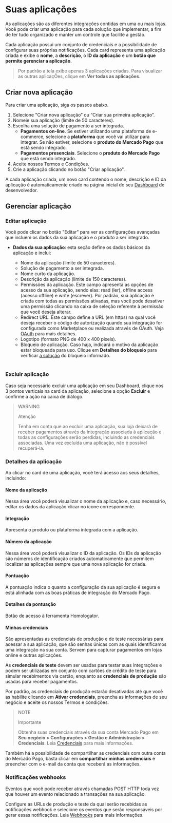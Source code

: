 # Suas aplicações
 
As aplicações são as diferentes integrações contidas em uma ou mais lojas. Você pode criar uma aplicação para cada solução que implementar, a fim de ter tudo organizado e manter um controle que facilite a gestão.
 
Cada aplicação possui um conjunto de credenciais e a possibilidade de configurar suas próprias notificações. Cada card representa uma aplicação criada e exibe o **nome**, a **descrição**, o **ID da aplicação** e um **botão que permite gerenciar a aplicação**.

> Por padrão a tela exibe apenas 3 aplicações criadas. Para visualizar as outras aplicaçÕes, clique em **Ver todas as aplicações**.
 
## Criar nova aplicação
 
Para criar uma aplicação, siga os passos abaixo.
 
1. Selecione "Criar nova aplicação” ou “Criar sua primeira aplicação”.
2. Nomeie sua aplicação (limite de 50 caracteres).
3. Escolha uma solução de pagamento a ser integrada.
   - **Pagamentos on-line**. Se estiver utilizando uma plataforma de e-commerce, selecione a **plataforma** que você vai utilizar para integrar. Se não estiver, selecione o **produto do Mercado Pago** que está sendo integrado.
   - **Pagamentos presenciais**. Selecione o **produto do Mercado Pago** que está sendo integrado. 
6. Aceite nossos Termos e Condições.
7. Crie a aplicação clicando no botão "Criar aplicação".
 
A cada aplicação criada, um novo card contendo o nome, descrição e ID da aplicação é automaticamente criado na página inicial do seu [Dashboard](https://www.mercadopago[FAKER][URL][DOMAIN]/developers/panel) de desenvolvedor.

## Gerenciar aplicação
 
### Editar aplicação
Você pode clicar no botão "Editar" para ver as configurações avançadas que incluem os dados da sua aplicação e o produto a ser integrado.
 
* **Dados da sua aplicação**: esta seção define os dados básicos da aplicação e inclui:
 
  - Nome da aplicação (limite de 50 caracteres).
  - Solução de pagamento a ser integrada.
  - Nome curto da aplicação.
  - Descrição da aplicação (limite de 150 caracteres).
  - Permissões da aplicação. Este campo apresenta as opções de acesso da sua aplicação, sendo elas: read (ler), offline access (acesso offline) e write (escrever). Por padrão, sua aplicação é criada com todas as permissões ativadas, mas você pode desativar uma permissão clicando na caixa de seleção referente à permissão que você deseja alterar.
  - Redirect URL. Este campo define a URL (em https) na qual você deseja receber o código de autorização quando sua integração for configurada como Marketplace ou realizada através de OAuth. Veja [OAuth](/developers/pt/docs/security/oauth/introduction) para mais detalhes.
  - Logotipo (formato PNG de 400 x 400 pixels).
  - Bloqueio de aplicação. Caso haja, indicará o motivo da aplicação estar bloqueada para uso. Clique em **Detalhes do bloqueio** para verificar [a solução](https://www.mercadopago[FAKER][URL][DOMAIN]/developers/pt/support/23064) do bloqueio informado. 
  </br>
 
### Excluir aplicação
Caso seja necessário excluir uma aplicação em seu Dashboard, clique nos 3 pontos verticais na card da aplicação, selecione a opção **Excluir** e confirme a ação na caixa de diálogo.
 
> WARNING
>
> Atenção
>
> Tenha em conta que ao excluir uma aplicação, sua loja deixará de receber pagamentos através da integração associada à aplicação e todas as configurações serão perdidas, incluindo as credenciais associadas. Uma vez excluída uma aplicação, não é possível recuperá-la.
 
### Detalhes da aplicação
 
Ao clicar no card de uma aplicação, você terá acesso aos seus detalhes, incluindo:
 
#### Nome da aplicação

Nessa área você poderá visualizar o nome da aplicação e, caso necessário, editar os dados da aplicação clicar no ícone correspondente.

#### Integração 

Apresenta o produto ou plataforma integrada com a aplicação.

#### Número da aplicação 

Nessa área você poderá visualizar o ID da aplicação. Os IDs da aplicação são números de identificação criados automaticamente que permitem localizar as aplicações sempre que uma nova aplicação for criada.

#### Pontuação

A pontuação indica o quanto a configuração da sua aplicação é segura e está alinhada com as boas práticas de integração do Mercado Pago.

#### Detalhes da pontuação

Botão de acesso à ferramenta Homologator.

#### Minhas credenciais

São apresentadas as credenciais de produção e de teste necessárias para acessar a sua aplicação, que são senhas únicas com as quais identificamos uma integração na sua conta. Servem para capturar pagamentos em lojas online e outras aplicações.

As **credenciais de teste** devem ser usadas para testar suas integrações e podem ser utilizadas em conjunto com cartões de crédito de teste para simular recebimentos via cartão, enquanto as **credenciais de produção** são usadas para receber pagamentos.
 
Por padrão, as credenciais de produção estarão desativadas até que você as habilite clicando em **Ativar credenciais**, preencha as informações de seu negócio e aceite os nossos Termos e condições.
 
> NOTE
>
> Importante
>
> Obtenha suas credenciais através da sua conta Mercado Pago em **Seu negócio > Configurações > Gestão e Administração > Credenciais**. Leia [Credenciais](/developers/pt/guides/additional-content/credentials/credentials) para mais informações.
 
Também há a possibilidade de compartilhar as credenciais com outra conta do Mercado Pago, basta clicar em **compartilhar minhas credenciais** e preencher com o e-mail da conta que receberá as informações.

### Notificações webhooks

Eventos que você pode receber através chamadas POST HTTP toda vez que houver um evento relacionado a transações na sua aplicação.

Configure as URLs de produção e teste da qual serão recebidas as notificações webhook e selecione os eventos que serão responsáveis por gerar essas notificações. Leia [Webhooks](/developers/pt/guides/additional-content/notifications/webhooks/webhooks) para mais informações.